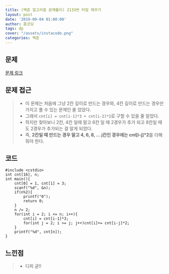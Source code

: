 ```yaml
---
title: (백준 알고리즘 문제풀이) 2133번 타일 채우기
layout: post
date: '2019-09-04 01:00:00'
author: 줌코딩
tags: dp
cover: "/assets/instacode.png"
categories: 백준
---
```


## 문제

[문제 링크](https://www.acmicpc.net/problem/2133)

## 문제 접근

>* 이 문제는 처음에 그냥 2칸 길이로 만드는 경우와, 4칸 길이로 만드는 경우만 가지고 풀 수 있는 문제인 줄 았았다.
>* 그래서 `cnt[i] = cnt[i-1]*3 + cnt[i-2]*2`로 구할 수 있을 줄 알았다.
>* 하지만 찾아보니 2칸, 4칸 일때 말고 6칸 일 때 2경우가 추가 되고 8칸일 때도 2경우가 추가되는 걸 알게 되었다.
>* 즉, **2칸일 때 만드는 경우 말고 4, 6, 8, ... j칸인 경우에는 cnt\[i-j\]*2**를 더해줘야 한다.

## 코드

    #include <cstdio>
    int cnt[16], n;
    int main(){
        cnt[0] = 1, cnt[1] = 3;
        scanf("%d", &n);
        if(n%2){
            printf("0");
            return 0;
        }
        n /= 2;
        for(int i = 2; i <= n; i++){
            cnt[i] = cnt[i-1]*3;
            for(int j = 2; i >= j; j++)cnt[i]+= cnt[i-j]*2;
        }
        printf("%d", cnt[n]);
    }

## 느낀점

>* 디피 굳!!
